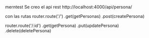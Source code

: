merntest
Se creo el api rest http://localhost:4000/api/persona/

con las rutas router.route('/') .get(getPersonas) .post(createPersona)

router.route('/:id')
.get(getPersona) .put(updatePersona) .delete(deletePersona)